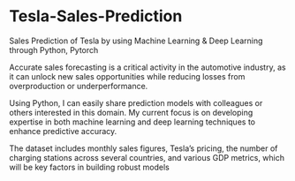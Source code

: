 # Tesla-Sales-Prediction
Sales Prediction of Tesla by using Machine Learning &amp; Deep Learning through Python, Pytorch 

Accurate sales forecasting is a critical activity in the automotive industry, as it can unlock new sales opportunities while reducing losses from overproduction or underperformance. 

Using Python, I can easily share prediction models with colleagues or others interested in this domain. 
My current focus is on developing expertise in both machine learning and deep learning techniques to enhance predictive accuracy. 

The dataset includes monthly sales figures, Tesla’s pricing, the number of charging stations across several countries, and various GDP metrics, which will be key factors in building robust models
